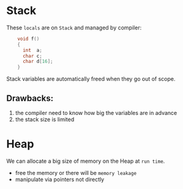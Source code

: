 # Stack
These `locals` are on `Stack` and managed by compiler:
```c
    void f()
    {
      int  a;
      char c;
      char d[16];
    }
```

Stack variables are automatically freed when they go out of scope.

## Drawbacks:
1. the compiler need to know how big the variables are in advance
2. the stack size is limited

# Heap

We can allocate a big size of memory on the Heap at `run time`.

- free the memory or there will be `memory leakage`
- manipulate via pointers not directly
